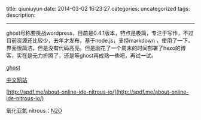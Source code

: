 title: qiuniuyun
date: 2014-03-02 16:23:27
categories: uncategorized
tags:
description: 

---


ghost号称要挑战wordpress，目前是0.4.1版本，特点是极简，专注于写作，不过目前资源还比较少，去年才发布，基于node.js，支持markdown
，使用了一下，界面很简洁，但是没有代码高亮。但是刚花了一个周末的时间部署了hexo的博客，实在是无力折腾了，还是等ghost再成熟一些吧，再试一试。





[ghost](https://ghost.org/)

[中文网站](http://ghostchinese.com/)

[http://spdf.me/about-online-ide-nitrous-io/](http://spdf.me/about-online-ide-nitrous-io/)

氧化亚氮
nitrous：[N2O](https://www.nitrous.io/join/gaj7tvQurCs?utm_source=nitrous.io&utm_medium=copypaste&utm_campaign=referral)






